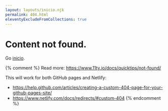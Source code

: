 ```yaml
---
layout: layouts/inicio.njk
permalink: 404.html
eleventyExcludeFromCollections: true
---
```

# Content not found.

Go <a href="{{ '/' | url }}">inicio</a>.

{% comment %}
Read more: https://www.11ty.io/docs/quicktips/not-found/

This will work for both GitHub pages and Netlify:

* https://help.github.com/articles/creating-a-custom-404-page-for-your-github-pages-site/
* https://www.netlify.com/docs/redirects/#custom-404
{% endcomment %}
